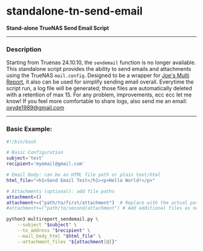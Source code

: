 # standalone-tn-send-email

**Stand-alone TrueNAS Send Email Script**

---

### Description
Starting from Truenas 24.10.10, the `sendemail` function is no longer available.  
This standalone script provides the ability to send emails and attachments using the TrueNAS `mail.config`.
Designed to be a wrapper for <a href="https://github.com/JoeSchmuck/Multi-Report">Joe's Multi Report</a>, it also can be used for simplify sending email overall.
Everytime the script run, a log file will be generated; those files are automatically deleted with a retention of max 15. 
For any problem, improvements, ecc ecc let me know!
If you feel more comfortable to share logs, also send me an email: oxyde1989@gmail.com

---

### Basic Example:

```bash
#!/bin/bash

# Basic Configuration
subject='test' 
recipient='myemail@gmail.com'

# Email Body: can be an HTML file path or plain text/html
html_file="<h1>Send Email Test</h1><p>Hello World!</p>"

# Attachments (optional): add file paths
attachment=() 
attachment+=("path/to/first/attachment")  # Replace with the actual path
#attachment+=("path/to/second/attachment") # Add additional files as needed

python3 multireport_sendemail.py \
    --subject "$subject" \
    --to_address "$recipient" \
    --mail_body_html "$html_file" \
    --attachment_files "${attachment[@]}"
